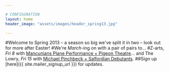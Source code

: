 ```yaml
---

# CONFIGURATION
layout: home
header_image: "assets/images/header_spring13.jpg"

---
```


#Welcome to Spring 2013 – a season so big we've split it in two – look out for more after Easter!
#We're *March*-ing on with a pair of pairs to... 
#Z-arts, *Fri 8* with [Mancunians Plane Performance + Pigeon Theatre](/current/2013-springsummer/pp/index.html)... and The Lowry, *Fri 15* with [Michael Pinchbeck + Salfordian Debutants](/current/2013-springsummer//index.html).
##Sign up [here]({{ site.mailer_signup_url }}) for updates.
